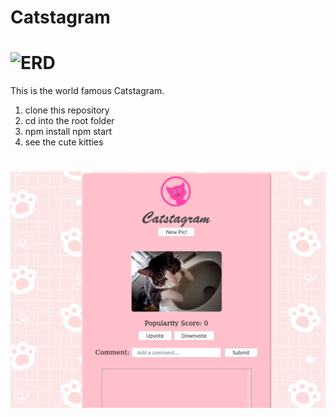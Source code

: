 # Catstagram
# ![ERD](/public/cat.png)

This is the world famous Catstagram.

1. clone this repository
2. cd into the root folder
2. npm install npm start
3. see the cute kitties


# ![ERD](/screenshot.png)
